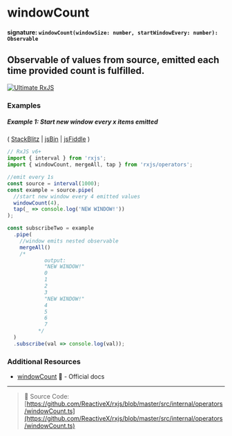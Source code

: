 # windowCount

#### signature: `windowCount(windowSize: number, startWindowEvery: number): Observable`

## Observable of values from source, emitted each time provided count is fulfilled.

[![Ultimate RxJS](https://drive.google.com/uc?export=view&id=1qq2-q-eVe-F_-d0eSvTyqaGRjpfLDdJz 'Ultimate RxJS')](https://ultimatecourses.com/courses/rxjs?ref=4)

### Examples

##### Example 1: Start new window every x items emitted

(
[StackBlitz](https://stackblitz.com/edit/typescript-kcxi8y?file=index.ts&devtoolsheight=100)
| [jsBin](http://jsbin.com/nezuvacexe/1/edit?js,console) |
[jsFiddle](https://jsfiddle.net/btroncone/xjgbnqp5/) )

```js
// RxJS v6+
import { interval } from 'rxjs';
import { windowCount, mergeAll, tap } from 'rxjs/operators';

//emit every 1s
const source = interval(1000);
const example = source.pipe(
  //start new window every 4 emitted values
  windowCount(4),
  tap(_ => console.log('NEW WINDOW!'))
);

const subscribeTwo = example
  .pipe(
    //window emits nested observable
    mergeAll()
    /*
            output:
            "NEW WINDOW!"
            0
            1
            2
            3
            "NEW WINDOW!"
            4
            5
            6
            7
          */
  )
  .subscribe(val => console.log(val));
```

### Additional Resources

- [windowCount](https://rxjs.dev/api/operators/windowCount) 📰 - Official docs

---

> 📁 Source Code:
> [https://github.com/ReactiveX/rxjs/blob/master/src/internal/operators/windowCount.ts](https://github.com/ReactiveX/rxjs/blob/master/src/internal/operators/windowCount.ts)
